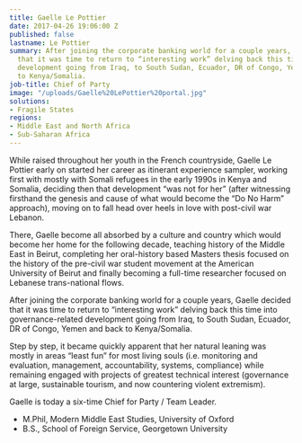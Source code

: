 ```yaml
---
title: Gaelle Le Pottier
date: 2017-04-26 19:06:00 Z
published: false
lastname: Le Pottier
summary: After joining the corporate banking world for a couple years, Gaelle decided
  that it was time to return to “interesting work” delving back this time into governance-related
  development going from Iraq, to South Sudan, Ecuador, DR of Congo, Yemen and back
  to Kenya/Somalia.
job-title: Chief of Party
image: "/uploads/Gaelle%20LePottier%20portal.jpg"
solutions:
- Fragile States
regions:
- Middle East and North Africa
- Sub-Saharan Africa
---
```


While raised throughout her youth in the French countryside, Gaelle Le Pottier early on started her career as itinerant experience sampler, working first with mostly with Somali refugees in the early 1990s in Kenya and Somalia, deciding then that development “was not for her” (after witnessing firsthand the genesis and cause of what would become the “Do No Harm” approach), moving on to fall head over heels in love with post-civil war Lebanon.

There, Gaelle become all absorbed by a culture and country which would become her home for the following decade, teaching history of the Middle East in Beirut, completing her oral-history based Masters thesis focused on the history of the pre-civil war student movement at the American University of Beirut and finally becoming a full-time researcher focused on Lebanese trans-national flows.

After joining the corporate banking world for a couple years, Gaelle decided that it was time to return to “interesting work” delving back this time into governance-related development going from Iraq, to South Sudan, Ecuador, DR of Congo, Yemen and back to Kenya/Somalia.

Step by step, it became quickly apparent that her natural leaning was mostly in areas “least fun” for most living souls (i.e. monitoring and evaluation, management, accountability, systems, compliance) while remaining engaged with projects of greatest technical interest (governance at large, sustainable tourism, and now countering violent extremism). 

Gaelle is today a six-time Chief for Party / Team Leader.
* M.Phil, Modern Middle East Studies, University of Oxford
* B.S., School of Foreign Service, Georgetown University